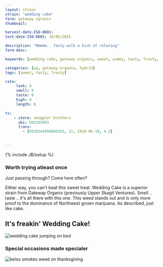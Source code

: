 ```yaml
---
layout: strain
strain: "wedding cake"
farm: gateway ogranix
thumbnail: 

harvest-date-ISO-8601: 
test-date-ISO-8601: 10/05/2015

description: "Mmmmm.. Tasty with a kick of relaxing"
farm-desc: 

keywords: [wedding cake, gateway organix, sweet, yummy, tasty, frosty, hybrid]

categories: [wa, gateway-organix, hybrid]
tags: [sweet, tasty, frosty]

rate:
     look: 9
     smell: 9
     taste: 9
     high: 8
     length: 8

ts: 
    - store: smuggler brothers
      ubi: 603355893
      trans: 
        - [6030144950000283, 12, 2016-06-18, 4.3]
                
    
---
```

{% include JB/setup %}

### Worth trying atleast once

Just passing through? Come here often?

Either way, you can't beat this sweet treat. 
Wedding Cake is a superior strain from Gateway Organix (previously Upper Skagit Ventures).
Smell .. taste .. it's all there with this one. 
This weed stands out and is only more proof to the dominance of Northwest grown marijuana.
As described, just like cake.

## It's freakin' Wedding Cake!

![wedding cake jumping on bed](http://media.giphy.com/media/2jrqJKu6oZiGQ/giphy.gif)

### Special occasions made specialer

![kelso smokes weed on thanksgiving](http://25.media.tumblr.com/tumblr_mdwwv5a0BM1qzur0so1_500.jpg)